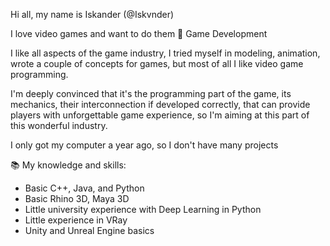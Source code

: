 Hi all, my name is Iskander (@Iskvnder)

I love video games and want to do them 
🖤 Game Development

I like all aspects of the game industry, I tried myself in modeling, animation, wrote a couple of concepts for games,
but most of all I like video game programming. 

I'm deeply convinced that it's the programming part of the game, its mechanics,
their interconnection if developed correctly, that can provide players with unforgettable game experience,
so I'm aiming at this part of this wonderful industry.

I only got my computer a year ago, so I don't have many projects

📚 My knowledge and skills:
- Basic C++, Java, and Python
- Basic Rhino 3D, Maya 3D
- Little university experience with Deep Learning in Python
- Little experience in VRay
- Unity and Unreal Engine basics
